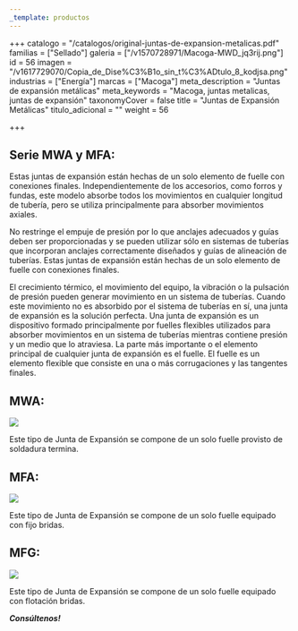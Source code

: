 ```yaml
---
_template: productos
---
```







+++
catalogo = "/catalogos/original-juntas-de-expansion-metalicas.pdf"
familias = ["Sellado"]
galeria = ["/v1570728971/Macoga-MWD_jq3rij.png"]
id = 56
imagen = "/v1617729070/Copia_de_Dise%C3%B1o_sin_t%C3%ADtulo_8_kodjsa.png"
industrias = ["Energía"]
marcas = ["Macoga"]
meta_description = "Juntas de expansión metálicas"
meta_keywords = "Macoga, juntas metalicas, juntas de expansión"
taxonomyCover = false
title = "Juntas de Expansión Metálicas"
titulo_adicional = ""
weight = 56

+++
## **Serie MWA y MFA:**

Estas juntas de expansión están hechas de un solo elemento de fuelle con conexiones finales. Independientemente de los accesorios, como forros y fundas, este modelo absorbe todos los movimientos en cualquier longitud de tubería, pero se utiliza principalmente para absorber movimientos axiales.

No restringe el empuje de presión por lo que anclajes adecuados y guías deben ser proporcionadas y se pueden utilizar sólo en sistemas de tuberías que incorporan anclajes correctamente diseñados y guías de alineación de tuberías. Estas juntas de expansión están hechas de un solo elemento de fuelle con conexiones finales.

El crecimiento térmico, el movimiento del equipo, la vibración o la pulsación de presión pueden generar movimiento en un sistema de tuberías. Cuando este movimiento no es absorbido por el sistema de tuberías en sí, una junta de expansión es la solución perfecta. Una junta de expansión es un dispositivo formado principalmente por fuelles flexibles utilizados para absorber movimientos en un sistema de tuberías mientras contiene presión y un medio que lo atraviesa. La parte más importante o el elemento principal de cualquier junta de expansión es el fuelle. El fuelle es un elemento flexible que consiste en una o más corrugaciones y las tangentes finales.

## **MWA:**

![](https://res.cloudinary.com/novatec/v1597265600/MWA_atnbz5.png)

Este tipo de Junta de Expansión se compone de un solo fuelle provisto de soldadura termina.

## **MFA:**

![](https://res.cloudinary.com/novatec/v1597265686/MFA_tf5mc5.png)

Este tipo de Junta de Expansión se compone de un solo fuelle equipado con fijo bridas.

## **MFG:**

![](https://res.cloudinary.com/novatec/v1597267447/MFG_xpaisg.png)

Este tipo de Junta de Expansión se compone de un solo fuelle equipado con flotación bridas.

**_Consúltenos!_**
